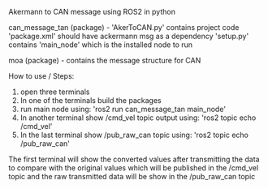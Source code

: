 Akermann to CAN message using ROS2 in python

can_message_tan (package) - 'AkerToCAN.py' contains project code
                            'package.xml' should have ackermann msg as a dependency
                            'setup.py' contains 'main_node' which is the installed node to run

moa (package) - contains the message structure for CAN

How to use / Steps:
1) open three terminals
2) In one of the terminals build the packages
3) run main node using: 'ros2 run can_message_tan main_node' 
4) In another terminal show /cmd_vel topic output using: 'ros2 topic echo /cmd_vel'
5) In the last terminal show /pub_raw_can topic using: 'ros2 topic echo /pub_raw_can'

The first terminal will show the converted values after transmitting the data to compare with the original values which will be published in the /cmd_vel topic and the raw transmitted data will be show in the /pub_raw_can topic
